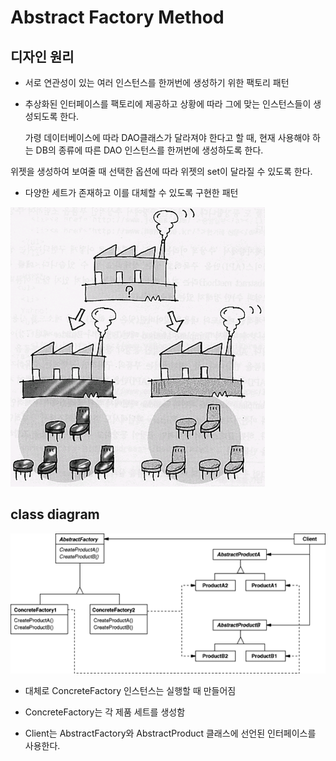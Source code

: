 # Abstract Factory Method

## 디자인 원리

- 서로 연관성이 있는 여러 인스턴스를 한꺼번에 생성하기 위한 팩토리 패턴

- 추상화된 인터페이스를 팩토리에 제공하고 상황에 따라 그에 맞는 인스턴스들이 생성되도록 한다.

  가령 데이터베이스에 따라 DAO클래스가 달라져야 한다고 할 때, 현재 사용해야 하는 DB의 종류에 따른 DAO 인스턴스를 한꺼번에 생성하도록 한다.

위젯을 생성하여 보여줄 때 선택한 옵션에 따라 위젯의 set이 달라질 수 있도록 한다.

- 다양한 세트가 존재하고 이를 대체할 수 있도록 구현한 패턴

![abstractfactory.png](./img/abstractfactory.png)

## class diagram

![afclassdiagram.png](./img/afclassdiagram.png)

- 대체로 ConcreteFactory 인스턴스는 실행할 때 만들어짐

- ConcreteFactory는 각 제품 세트를 생성함

- Client는 AbstractFactory와 AbstractProduct 클래스에 선언된 인터페이스를 사용한다.

